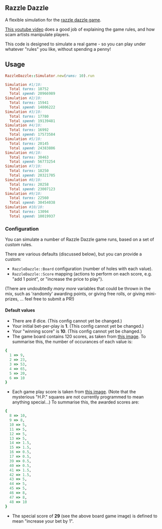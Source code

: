 ## Razzle Dazzle

A flexible simulation for the [razzle dazzle game](http://www.goodmagic.com/websales/midway/razzle.htm).

[This youtube video](https://www.youtube.com/watch?v=KaIZl0H2yNE) does a good job
of explaining the game rules, and how scam artists manipulate players.

This code is designed to simulate a real game - so you can play under whatever "rules"
you like, without spending a penny!

## Usage

```ruby
RazzleDazzle::Simulator.new(runs: 10).run

Simulation #1/10:
  Total turns: 18752
  Total spend: 20966989
Simulation #2/10:
  Total turns: 15941
  Total spend: 14806222
Simulation #3/10:
  Total turns: 17780
  Total spend: 19139481
Simulation #4/10:
  Total turns: 16992
  Total spend: 17573584
Simulation #5/10:
  Total turns: 20145
  Total spend: 24383806
Simulation #6/10:
  Total turns: 30463
  Total spend: 56773254
Simulation #7/10:
  Total turns: 18250
  Total spend: 20321705
Simulation #8/10:
  Total turns: 20258
  Total spend: 23007123
Simulation #9/10:
  Total turns: 22560
  Total spend: 30454038
Simulation #10/10:
  Total turns: 13094
  Total spend: 10019937
```


### Configuration

You can simulate a number of Razzle Dazzle game runs, based on a set of _custom_ rules.

There are various defaults (discussed below), but you can provide a custom:

* `RazzleDazzle::Board` configuration (number of holes with each value).
* `RazzleDazzle::Score` mapping (actions to perform on each score, e.g.
"add 1 point", or "increase the price to play").

(There are undoubtedly *many more* variables that could be thrown in the mix,
such as 'randomly' awarding points, or giving free rolls, or giving mini-prizes,
... feel free to submit a PR!)

#### Default values

* There are *8* dice. (This config cannot yet be changed.)
* Your initial bet-per-play is **1**. (This config cannot yet be changed.)
* Your "winning score" is **10**. (This config cannot yet be changed.)
* The game board contains 120 scores, as taken from
[this image](http://www.goodmagic.com/websales/midway/photos/razzle2.jpg).
To summarise this, the number of occurances of each value is:

```ruby
{
  1 => 9,
  2 => 23,
  3 => 53,
  4 => 65,
  5 => 20,
  6 => 10
}
```

* Each game play score is taken from
[this image](http://www.goodmagic.com/websales/midway/photos/razzlechart.jpg).
(Note that the mysterious "H.P." squares are not currently programmed to mean
anything special...) To summarise this, the awarded scores are:

```ruby
{
  8 => 10,
  9 => 8,
  10 => 5,
  11 => 5,
  12 => 5,
  13 => 5,
  14 => 1.5,
  15 => 1.5,
  16 => 0.5,
  17 => 0.5,
  39 => 0.5,
  40 => 0.5,
  41 => 1.5,
  42 => 1.5,
  43 => 5,
  44 => 5,
  45 => 5,
  46 => 8,
  47 => 8,
  48 => 10
}
```

* The special score of **29** (see the above board game image) is defined to
mean "increase your bet by 1".

